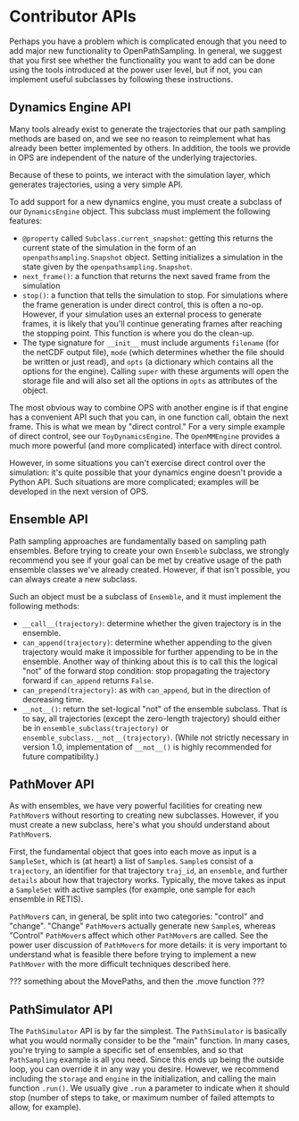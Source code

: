 # Contributor APIs

Perhaps you have a problem which is complicated enough that you need to add
major new functionality to OpenPathSampling. In general, we suggest that you
first see whether the functionality you want to add can be done using the
tools introduced at the power user level, but if not, you can implement
useful subclasses by following these instructions.


## Dynamics Engine API

Many tools already exist to generate the trajectories that our path sampling
methods are based on, and we see no reason to reimplement what has already
been better implemented by others. In addition, the tools we provide in OPS
are independent of the nature of the underlying trajectories.

Because of these to points, we interact with the simulation layer, which
generates trajectories, using a very simple API.

To add support for a new dynamics engine, you must create a subclass of our
`DynamicsEngine` object. This subclass must implement the following features:

* `@property` called `Subclass.current_snapshot`: getting this returns the
  current state of the simulation in the form of an
  `openpathsampling.Snapshot` object. Setting initializes a simulation in
  the state given by the `openpathsampling.Snapshot`.
* `next_frame()`: a function that returns the next saved frame from the
  simulation
* `stop()`: a function that tells the simulation to stop. For simulations
  where the frame generation is under direct control, this is often a no-op.
  However, if your simulation uses an external process to generate frames,
  it is likely that you'll continue generating frames after reaching the
  stopping point. This function is where you do the clean-up.
* The type signature for `__init__` must include arguments `filename` (for
  the netCDF output file), `mode` (which determines whether the file should
  be written or just read), and `opts` (a dictionary which contains all the
  options for the engine). Calling `super` with these arguments will open
  the storage file and will also set all the options in `opts` as attributes
  of the object.

The most obvious way to combine OPS with another engine is if that engine
has a convenient API such that you can, in one function call, obtain the
next frame. This is what we mean by "direct control." For a very simple
example of direct control, see our `ToyDynamicsEngine`. The `OpenMMEngine`
provides a much more powerful (and more complicated) interface with direct
control.

However, in some situations you can't exercise direct control over the
simulation: it's quite possible that your dynamics engine doesn't provide a
Python API. Such situations are more complicated; examples will be developed
in the next version of OPS.

## Ensemble API

Path sampling approaches are fundamentally based on sampling path ensembles.
Before trying to create your own `Ensemble` subclass, we strongly recommend
you see if your goal can be met by creative usage of the path ensemble
classes we've already created. However, if that isn't possible, you can
always create a new subclass.

Such an object must be a subclass of `Ensemble`, and it must implement the
following methods:

* `__call__(trajectory)`: determine whether the given trajectory is in the
  ensemble.
* `can_append(trajectory)`: determine whether appending to the given
  trajectory would make it impossible for further appending to be in the
  ensemble. Another way of thinking about this is to call this the logical
  "not" of the forward stop condition: stop propagating the trajectory
  forward if `can_append` returns `False`.
* `can_prepend(trajectory)`: as with `can_append`, but in the direction of
  decreasing time.
* `__not__()`: return the set-logical "not" of the ensemble subclass. That
  is to say, all trajectories (except the zero-length trajectory) should
  either be in `ensemble_subclass(trajectory)` or
  `ensemble_subclass.__not__(trajectory)`. (While not strictly necessary in
  version 1.0, implementation of `__not__()` is highly recommended for
  future compatibility.)

## PathMover API

As with ensembles, we have very powerful facilities for creating new
`PathMover`s without resorting to creating new subclasses. However, if you
must create a new subclass, here's what you should understand about
`PathMover`s.

First, the fundamental object that goes into each move as input is a
`SampleSet`, which is (at heart) a list of `Sample`s. `Sample`s consist of a
`trajectory`, an identifier for that trajectory `traj_id`, an `ensemble`,
and further `details` about how that trajectory works. Typically, the move
takes as input a `SampleSet` with active samples (for example, one sample
for each ensemble in RETIS). 

`PathMover`s can, in general, be split into two categories: "control"
and "change". "Change" `PathMover`s actually generate new `Sample`s, whereas
"Control" `PathMover`s affect which other `PathMover`s are called. See the
power user discussion of `PathMover`s for more details: it is very important
to understand what is feasible there before trying to implement a new
`PathMover` with the more difficult techniques described here.

??? something about the MovePaths, and then the .move function ???

## PathSimulator API

The `PathSimulator` API is by far the simplest. The `PathSimulator` is
basically what you would normally consider to be the "main" function. In
many cases, you're trying to sample a specific set of ensembles, and so that
`PathSampling` example is all you need. Since this ends up being the
outside loop, you can override it in any way you desire. However, we
recommend including the `storage` and `engine` in the initialization, and
calling the main function `.run()`. We usually give `.run` a parameter to
indicate when it should stop (number of steps to take, or maximum number of
failed attempts to allow, for example).
